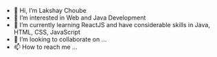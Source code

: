 - 👋 Hi, I’m Lakshay Choube
- 👀 I’m interested in Web and Java Development 
- 🌱 I’m currently learning ReactJS and have considerable skills in Java, HTML, CSS, JavaScript
- 💞️ I’m looking to collaborate on ...
- 📫 How to reach me ...

<!---
Lakshay1598/Lakshay1598 is a ✨ special ✨ repository because its `README.md` (this file) appears on your GitHub profile.
You can click the Preview link to take a look at your changes.
--->
